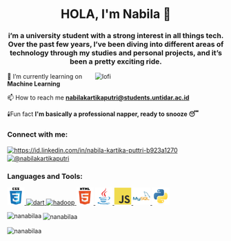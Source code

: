 <h1 align="center">HOLA, I'm Nabila 🤚</h1>
<h3 align="center">i’m a university student with a strong interest in all things tech. Over the past few years, I’ve been diving into different areas of technology through my studies and personal projects, and it’s been a pretty exciting ride.</h3>
<img align="right" alt="lofi" width="300" src="https://i.makeagif.com/media/4-05-2022/FvBVst.gif">

🌱 I’m currently learning on **Machine Learning**

📫 How to reach me **nabilakartikaputri@students.untidar.ac.id**

🕯️Fun fact **I'm basically a professional napper, ready to snooze 😴**


<h3 align="left">Connect with me:</h3>
<p align="left">
<a href="https://id.linkedin.com/in/nabila-kartika-puttri-b923a1270" target="blank"><img align="center" src="https://raw.githubusercontent.com/rahuldkjain/github-profile-readme-generator/master/src/images/icons/Social/linked-in-alt.svg" alt="https://id.linkedin.com/in/nabila-kartika-puttri-b923a1270" height="30" width="40" /></a>
<a href="https://medium.com/@nabilakartikaputri" target="blank"><img align="center" src="https://raw.githubusercontent.com/rahuldkjain/github-profile-readme-generator/master/src/images/icons/Social/medium.svg" alt="@nabilakartikaputri" height="30" width="40" /></a>
</p>

<h3 align="left">Languages and Tools:</h3>
<p align="left"> <a href="https://www.w3schools.com/css/" target="_blank" rel="noreferrer"> <img src="https://raw.githubusercontent.com/devicons/devicon/master/icons/css3/css3-original-wordmark.svg" alt="css3" width="40" height="40"/> </a> <a href="https://dart.dev" target="_blank" rel="noreferrer"> <img src="https://www.vectorlogo.zone/logos/dartlang/dartlang-icon.svg" alt="dart" width="40" height="40"/> </a> <a href="https://hadoop.apache.org/" target="_blank" rel="noreferrer"> <img src="https://www.vectorlogo.zone/logos/apache_hadoop/apache_hadoop-icon.svg" alt="hadoop" width="40" height="40"/> </a> <a href="https://www.w3.org/html/" target="_blank" rel="noreferrer"> <img src="https://raw.githubusercontent.com/devicons/devicon/master/icons/html5/html5-original-wordmark.svg" alt="html5" width="40" height="40"/> </a> <a href="https://www.java.com" target="_blank" rel="noreferrer"> <img src="https://raw.githubusercontent.com/devicons/devicon/master/icons/java/java-original.svg" alt="java" width="40" height="40"/> </a> <a href="https://developer.mozilla.org/en-US/docs/Web/JavaScript" target="_blank" rel="noreferrer"> <img src="https://raw.githubusercontent.com/devicons/devicon/master/icons/javascript/javascript-original.svg" alt="javascript" width="40" height="40"/> </a> <a href="https://www.mysql.com/" target="_blank" rel="noreferrer"> <img src="https://raw.githubusercontent.com/devicons/devicon/master/icons/mysql/mysql-original-wordmark.svg" alt="mysql" width="40" height="40"/> </a> <a href="https://www.python.org" target="_blank" rel="noreferrer"> <img src="https://raw.githubusercontent.com/devicons/devicon/master/icons/python/python-original.svg" alt="python" width="40" height="40"/> </a> </p>

<p><img align="left" src="https://github-readme-stats.vercel.app/api/top-langs?username=nanabilaa&show_icons=true&locale=en&layout=compact" alt="nanabilaa" /></p>

<p>&nbsp;<img align="center" src="https://github-readme-stats.vercel.app/api?username=nanabilaa&show_icons=true&locale=en" alt="nanabilaa" /></p>

<p><img align="center" src="https://github-readme-streak-stats.herokuapp.com/?user=nanabilaa&" alt="nanabilaa" /></p>
